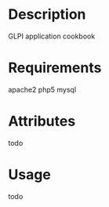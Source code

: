 Description
===========
GLPI application cookbook

Requirements
============
apache2
php5
mysql

Attributes
==========
todo

Usage
=====
todo
